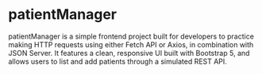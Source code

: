 # patientManager
patientManager is a simple frontend project built for developers to practice making HTTP requests using either Fetch API or Axios, in combination with JSON Server. It features a clean, responsive UI built with Bootstrap 5, and allows users to list and add patients through a simulated REST API.
